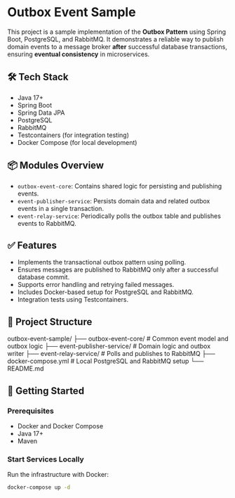 # Outbox Event Sample

This project is a sample implementation of the **Outbox Pattern** using Spring Boot, PostgreSQL, and RabbitMQ. It demonstrates a reliable way to publish domain events to a message broker **after** successful database transactions, ensuring **eventual consistency** in microservices.

## 🛠️ Tech Stack

- Java 17+
- Spring Boot
- Spring Data JPA
- PostgreSQL
- RabbitMQ
- Testcontainers (for integration testing)
- Docker Compose (for local development)

## 📦 Modules Overview

- `outbox-event-core`: Contains shared logic for persisting and publishing events.
- `event-publisher-service`: Persists domain data and related outbox events in a single transaction.
- `event-relay-service`: Periodically polls the outbox table and publishes events to RabbitMQ.

## ✅ Features

- Implements the transactional outbox pattern using polling.
- Ensures messages are published to RabbitMQ only after a successful database commit.
- Supports error handling and retrying failed messages.
- Includes Docker-based setup for PostgreSQL and RabbitMQ.
- Integration tests using Testcontainers.

## 📁 Project Structure
outbox-event-sample/
├── outbox-event-core/ # Common event model and outbox logic
├── event-publisher-service/ # Domain logic and outbox writer
├── event-relay-service/ # Polls and publishes to RabbitMQ
├── docker-compose.yml # Local PostgreSQL and RabbitMQ setup
└── README.md

## 🚀 Getting Started

### Prerequisites

- Docker and Docker Compose
- Java 17+
- Maven

### Start Services Locally

Run the infrastructure with Docker:

```bash
docker-compose up -d